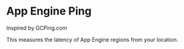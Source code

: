 # App Engine Ping

Inspired by GCPing.com

This measures the latency of App Engine regions from your location.
